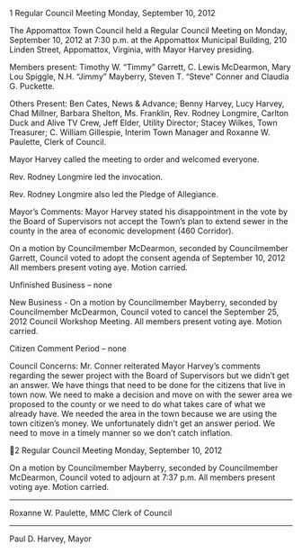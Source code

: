 1   Regular Council Meeting
     Monday, September 10, 2012

The Appomattox Town Council held a Regular Council Meeting on Monday, September
10, 2012 at 7:30 p.m. at the Appomattox Municipal Building, 210 Linden Street,
Appomattox, Virginia, with Mayor Harvey presiding.

Members present:  Timothy W. “Timmy” Garrett, C. Lewis McDearmon, Mary Lou
Spiggle, N.H. “Jimmy” Mayberry, Steven T. “Steve” Conner and Claudia G. Puckette.

Others Present:  Ben Cates, News & Advance; Benny Harvey, Lucy Harvey, Chad
Millner, Barbara Shelton, Ms. Franklin, Rev. Rodney Longmire, Carlton Duck and Alive
TV Crew, Jeff Elder, Utility Director; Stacey Wilkes, Town Treasurer; C. William
Gillespie, Interim Town Manager and Roxanne W. Paulette, Clerk of Council.

Mayor Harvey called the meeting to order and welcomed everyone.

Rev. Rodney Longmire led the invocation.

Rev. Rodney Longmire also led the Pledge of Allegiance.

Mayor’s Comments:
Mayor Harvey stated his disappointment in the vote by the Board of Supervisors not
accept the Town’s plan to extend sewer in the county in the area of economic
development (460 Corridor).

On a motion by Councilmember McDearmon, seconded by Councilmember Garrett,
Council voted to adopt the consent agenda of September 10, 2012   All members present
voting aye.  Motion carried.

Unfinished Business – none

New Business -
On a motion by Councilmember Mayberry, seconded by Councilmember McDearmon,
Council voted to cancel the September 25, 2012 Council Workshop Meeting.  All
members present voting aye.  Motion carried.

Citizen Comment Period – none

Council Concerns:
Mr. Conner reiterated Mayor Harvey’s comments regarding the sewer project with the
Board of Supervisors but we didn’t get an answer.  We have things that need to be done
for the citizens that live in town now.  We need to make a decision and move on with the
sewer area we proposed to the county or we need to do what takes care of what we
already have.  We needed the area in the town because we are using the town citizen’s
money.  We unfortunately didn’t get an answer period.  We need to move in a timely
manner so we don’t catch inflation.

2   Regular Council Meeting
     Monday, September 10, 2012

On a motion by Councilmember Mayberry, seconded by Councilmember McDearmon,
Council voted to adjourn at 7:37 p.m.  All members present voting aye.  Motion carried.

___________________________________
Roxanne W. Paulette, MMC
Clerk of Council

______________________________
Paul D. Harvey, Mayor

